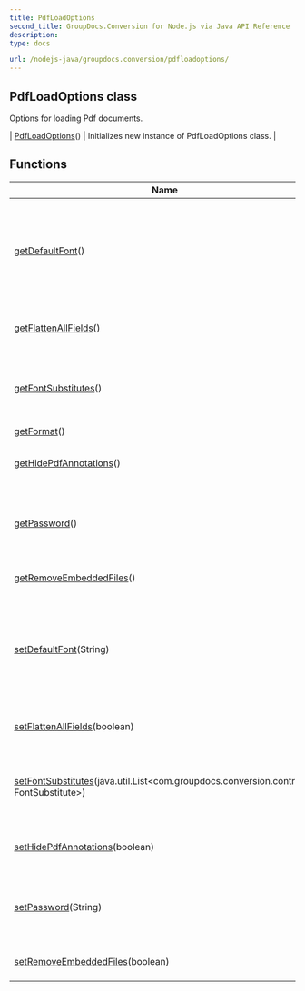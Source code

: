 ```yaml
---
title: PdfLoadOptions
second_title: GroupDocs.Conversion for Node.js via Java API Reference
description: 
type: docs

url: /nodejs-java/groupdocs.conversion/pdfloadoptions/
---
```


## PdfLoadOptions class

 Options for loading Pdf documents.
 
| [PdfLoadOptions](pdfloadoptions)() | Initializes new instance of PdfLoadOptions class. |

## Functions

| Name | Description |
| --- | --- |
| [getDefaultFont](getdefaultfont)() | Default font for Pdf document. The following font will be used if a font is missing. |
| [getFlattenAllFields](getflattenallfields)() | Flatten all the fields of the PDF form. |
| [getFontSubstitutes](getfontsubstitutes)() | Substitute specific fonts when converting Pdf document. |
| [getFormat](getformat)() |  |
| [getHidePdfAnnotations](gethidepdfannotations)() | Hide annotations in Pdf documents. |
| [getPassword](getpassword)() | Set password to unprotect protected document. |
| [getRemoveEmbeddedFiles](getremoveembeddedfiles)() | Remove embedded files. |
| [setDefaultFont](setdefaultfont)(String) | Default font for Pdf document. The following font will be used if a font is missing. |
| [setFlattenAllFields](setflattenallfields)(boolean) | Flatten all the fields of the PDF form. |
| [setFontSubstitutes](setfontsubstitutes)(java.util.List<com.groupdocs.conversion.contracts. FontSubstitute>) | Substitute specific fonts when converting Pdf document. |
| [setHidePdfAnnotations](sethidepdfannotations)(boolean) | Hide annotations in Pdf documents. |
| [setPassword](setpassword)(String) | Set password to unprotect protected document. |
| [setRemoveEmbeddedFiles](setremoveembeddedfiles)(boolean) | Remove embedded files. |
